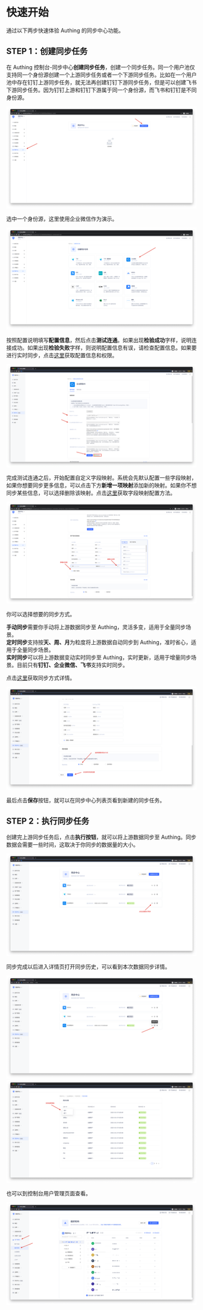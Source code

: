 # 快速开始

<LastUpdated/>

通过以下两步快速体验 Authing 的同步中心功能。


## STEP 1：创建同步任务

在 Authing 控制台-同步中心**创建同步任务**，创建一个同步任务。同一个用户池仅支持同一个身份源创建一个上游同步任务或者一个下游同步任务。比如在一个用户池中存在钉钉上游同步任务，就无法再创建钉钉下游同步任务，但是可以创建飞书下游同步任务。因为钉钉上游和钉钉下游属于同一个身份源，而飞书和钉钉是不同身份源。

<img src='./images/createSyncTask.png' >

<br/>

选中一个身份源，这里使用企业微信作为演示。

<img src='./images/createWechat.png' >

<br/>

按照配置说明填写**配置信息**，然后点击**测试连通**。如果出现**检验成功**字样，说明连接成功。如果出现**检验失败**字样，则说明配置信息有误，请检查配置信息。如果要进行实时同步，点击[这里](./create-sync/get-config/README.md)获取配置信息和权限。

<img src='./images/testConnection.png' >

<br/>

完成测试连通之后，开始配置自定义字段映射。系统会先默认配置一些字段映射，如果你想要同步更多信息，可以点击下方**新增一项映射**添加新的映射。如果你不想同步某些信息，可以选择删除该映射。点击[这里](./create-sync/field-mapping.md)获取字段映射配置方法。

<img src='./images/fieldMapping.png' >

<br/>

你可以选择想要的同步方式。

**手动同步**需要你手动将上游数据同步至 Authing，灵活多变，适用于全量同步场景。<br/>
**定时同步**支持按**天、周、月**为粒度将上游数据自动同步到 Authing，准时省心，适用于全量同步场景。<br/>
**实时同步**可以将上游数据变动实时同步至 Authing，实时更新，适用于增量同步场景。目前只有**钉钉、企业微信、飞书**支持实时同步。<br/>

点击[这里](./create-sync/sync-type.md)获取同步方式详情。

<img src='./images/selectSyncType.png' >

<br/>

最后点击**保存**按钮，就可以在同步中心列表页看到新建的同步任务。


## STEP 2：执行同步任务

创建完上游同步任务后，点击**执行按钮**，就可以将上游数据同步至 Authing。同步数据会需要一些时间，这取决于你同步的数据量的大小。

<img src='./images/performSyncTask.png' >

<br/>

同步完成以后进入详情页打开同步历史，可以看到本次数据同步详情。

<img src='./images/syncDetail-1.png' >

<br/>

<img src='./images/syncDetail-2.png' >

<br/>

也可以到控制台用户管理页面查看。

<img src='./images/syncDetail-3.png' >

<br/>




